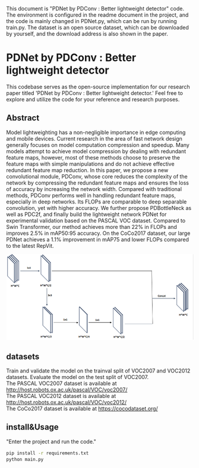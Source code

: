 This document is "PDNet by PDConv : Better lightweight detector" code. The environment is configured in the readme document in the project, and the code is mainly changed in PDNet.py, which can be run by running train.py. The dataset is an open source dataset, which can be downloaded by yourself, and the download address is also shown in the paper.
# PDNet by PDConv : Better lightweight detector
This codebase serves as the open-source implementation for our research paper titled 'PDNet by PDConv : Better lightweight detector.' Feel free to explore and utilize the code for your reference and research purposes.

## Abstract
Model lightweighting has a non-negligible importance in edge computing and mobile devices. Current research in the area of fast network design generally focuses on model computation compression and speedup. Many models attempt to achieve model compression by dealing with redundant feature maps, however, most of these methods choose to preserve the feature maps with simple manipulations and do not achieve effective redundant feature map reduction. In this paper, we propose a new convolutional module, PDConv, whose core reduces the complexity of the network by compressing the redundant feature maps and ensures the loss of accuracy by increasing the network width. Compared with traditional methods, PDConv performs well in handling redundant feature maps, especially in deep networks. Its FLOPs are comparable to deep separable convolution, yet with higher accuracy. We further propose PDBottleNeck as well as PDC2f, and finally build the lightweight network PDNet for experimental validation based on the PASCAL VOC dataset. Compared to Swin Transformer, our method achieves more than 22% in FLOPs and improves 2.5\% in mAP50:95 accuracy. On the CoCo2017 dataset, our large PDNet achieves a 1.1% improvement in mAP75 and lower FLOPs compared to the latest RepVit.

![image](./fig1.png)

## datasets
Train and validate the model on the trainval split of VOC2007 and VOC2012 datasets. Evaluate the model on the test split of VOC2007.  
The PASCAL VOC2007 dataset is available at http://host.robots.ox.ac.uk/pascal/VOC/voc2007/  
The PASCAL VOC2012 dataset is available at http://host.robots.ox.ac.uk/pascal/VOC/voc2012/  
The CoCo2017 dataset is available at https://cocodataset.org/
## install&Usage
"Enter the project and run the code."
```bash
pip install -r requirements.txt
python main.py
